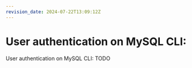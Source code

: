 ```yaml
---
revision_date: 2024-07-22T13:09:12Z
---
```

# User authentication on MySQL CLI:
User authentication on MySQL CLI:
TODO